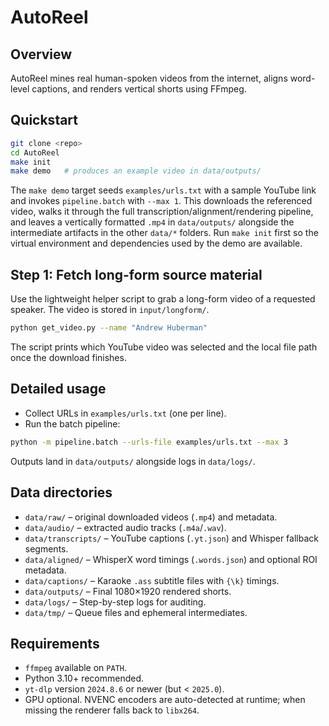 # AutoReel

## Overview
AutoReel mines real human-spoken videos from the internet, aligns word-level captions, and renders vertical shorts using FFmpeg.

## Quickstart
```bash
git clone <repo>
cd AutoReel
make init
make demo   # produces an example video in data/outputs/
```

The `make demo` target seeds `examples/urls.txt` with a sample YouTube link
and invokes `pipeline.batch` with `--max 1`. This downloads the referenced
video, walks it through the full transcription/alignment/rendering pipeline,
and leaves a vertically formatted `.mp4` in `data/outputs/` alongside the
intermediate artifacts in the other `data/*` folders. Run `make init` first so
the virtual environment and dependencies used by the demo are available.

## Step 1: Fetch long-form source material
Use the lightweight helper script to grab a long-form video of a requested speaker. The video is stored in `input/longform/`.

```bash
python get_video.py --name "Andrew Huberman"
```

The script prints which YouTube video was selected and the local file path once the download finishes.

## Detailed usage
- Collect URLs in `examples/urls.txt` (one per line).
- Run the batch pipeline:

```bash
python -m pipeline.batch --urls-file examples/urls.txt --max 3
```

Outputs land in `data/outputs/` alongside logs in `data/logs/`.

## Data directories
- `data/raw/` – original downloaded videos (`.mp4`) and metadata.
- `data/audio/` – extracted audio tracks (`.m4a`/`.wav`).
- `data/transcripts/` – YouTube captions (`.yt.json`) and Whisper fallback segments.
- `data/aligned/` – WhisperX word timings (`.words.json`) and optional ROI metadata.
- `data/captions/` – Karaoke `.ass` subtitle files with `{\k}` timings.
- `data/outputs/` – Final 1080×1920 rendered shorts.
- `data/logs/` – Step-by-step logs for auditing.
- `data/tmp/` – Queue files and ephemeral intermediates.

## Requirements
- `ffmpeg` available on `PATH`.
- Python 3.10+ recommended.
- `yt-dlp` version `2024.8.6` or newer (but < `2025.0`).
- GPU optional. NVENC encoders are auto-detected at runtime; when missing the renderer falls back to `libx264`.
